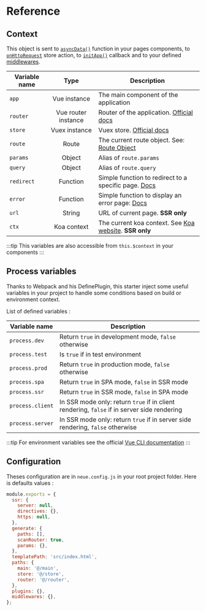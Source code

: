 # Reference

## Context

This object is sent to [`asyncData()`](/guide/ssr.html#async-data-on-page) function in your pages components,
to [`onHttpRequest`](/guide/ssr.html#onhttprequest-store-action) store action, to [`initApp()`](/guide/ssr.html#initialize-function) callback and to your defined [middlewares](/guide/ssr.html#middlewares).

| Variable name |        Type         | Description                                                                                       |
| ------------- | :-----------------: | ------------------------------------------------------------------------------------------------- |
| `app`         |    Vue instance     | The main component of the application                                                             |
| `router`      | Vue router instance | Router of the application. [Official docs](https://router.vuejs.org/api)                          |
| `store`       |    Vuex instance    | Vuex store. [Official docs](https://vuex.vuejs.org/api)                                           |
| `route`       |        Route        | The current route object. See: [Route Object](https://router.vuejs.org/en/api/route-object.html)  |
| `params`      |       Object        | Alias of `route.params`                                                                           |
| `query`       |       Object        | Alias of `route.query`                                                                            |
| `redirect`    |      Function       | Simple function to redirect to a specific page. [Docs](/reference/helpers.html#redirect-function) |
| `error`       |      Function       | Simple function to display an error page: [Docs](/reference/helpers.html#error-function)          |
| `url`         |       String        | URL of current page. **SSR only**                                                                 |
| `ctx`         |     Koa context     | The current koa context. See [Koa website](https://koajs.com/#context). **SSR only**              |

:::tip
This variables are also accessible from `this.$context` in your components
:::

## Process variables

Thanks to Webpack and his DefinePlugin, this starter inject some useful variables in your
project to handle some conditions based on build or environment context.

List of defined variables :

| Variable name    | Description                                                                                 |
| ---------------- | ------------------------------------------------------------------------------------------- |
| `process.dev`    | Return `true` in development mode, `false` otherwise                                        |
| `process.test`   | Is `true` if in test environment                                                            |
| `process.prod`   | Return `true` in production mode, `false` otherwise                                         |
| `process.spa`    | Return `true` in SPA mode, `false` in SSR mode                                              |
| `process.ssr`    | Return `true` in SSR mode, `false` in SPA mode                                              |
| `process.client` | In SSR mode only: return `true` if in client rendering, `false` if in server side rendering |
| `process.server` | In SSR mode only: return `true` if in server side rendering, `false` otherwise              |

:::tip
For environment variables see the official [Vue CLI documentation](https://cli.vuejs.org/guide/mode-and-env.html)
:::

## Configuration

Theses configuration are in `neue.config.js` in your root project folder.
Here is defaults values :

```js
module.exports = {
  ssr: {
    server: null,
    directives: {},
    https: null,
  },
  generate: {
    paths: [],
    scanRouter: true,
    params: {},
  },
  templatePath: 'src/index.html',
  paths: {
    main: '@/main',
    store: '@/store',
    router: '@/router',
  },
  plugins: {},
  middlewares: {},
};
```
